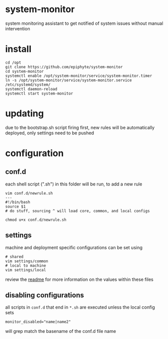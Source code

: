 system-monitor
===

system monitoring assistant to get notified of system issues without manual intervention

# install

```
cd /opt
git clone https://github.com/epiphyte/system-monitor
cd system-monitor
systemctl enable /opt/system-monitor/service/system-monitor.timer
ln -s /opt/system-monitor/service/system-monitor.service /etc/systemd/system/
systemctl daemon-reload
systemctl start system-monitor
```

# updating

due to the bootstrap.sh script firing first, new rules will be automatically deployed, only settings need to be pushed

# configuration

## conf.d

each shell script (".sh") in this folder will be run, to add a new rule

```
vim conf.d/newrule.sh
---
#!/bin/bash
source $1
# do stuff, sourcing ^ will load core, common, and local configs
```

```
chmod u+x conf.d/newrule.sh
```

## settings

machine and deployment specific configurations can be set using

```
# shared
vim settings/common
# local to machine
vim settings/local
```

review the [readme](settings/README.md) for more information on the values within these files

## disabling configurations

all scripts in `conf.d` that end in `*.sh` are executed unless the local config sets
```
monitor_disabled="name|name2"
```

will grep match the basename of the conf.d file name
